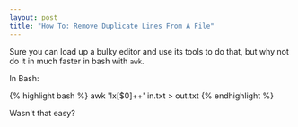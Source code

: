 ```yaml
---
layout: post
title: "How To: Remove Duplicate Lines From A File"
---
```

Sure you can load up a bulky editor and use its tools to do that, but why not do it in much faster in bash with <code>awk</code>.

In Bash:

{% highlight bash %}
awk '!x[$0]++' in.txt > out.txt
{% endhighlight %}

Wasn't that easy?
